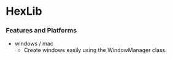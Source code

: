 # HexLib
### Features and Platforms
- windows / mac
  - Create windows easily using the WindowManager class.
